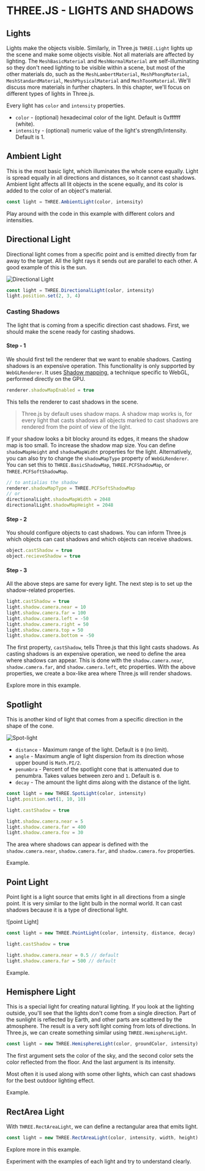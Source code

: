 # THREE.JS - LIGHTS AND SHADOWS

## Lights

Lights make the objects visible. Similarly, in Three.js `THREE.Light` lights up the scene and make some objects visible. Not all materials are affected by lighting. The `MeshBasicMaterial` and `MeshNormalMaterial` are self-illuminating so they don't need lighting to be visible within a scene, but most of the other materials do, such as the `MeshLambertMaterial`, `MeshPhongMaterial`, `MeshStandardMaterial`, `MeshPhysicalMaterial` and `MeshToonMaterial`. We'll discuss more materials in further chapters. In this chapter, we'll focus on different types of lights in Three.js.

Every light has `color` and `intensity` properties.

- `color` - (optional) hexadecimal color of the light. Default is 0xffffff (white).
- `intensity` - (optional) numeric value of the light's strength/intensity. Default is 1.

## Ambient Light

This is the most basic light, which illuminates the whole scene equally. Light is spread equally in all directions and distances, so it cannot cast shadows. Ambient light affects all lit objects in the scene equally, and its color is added to the color of an object's material.

```js
const light = THREE.AmbientLight(color, intensity)
```

Play around with the code in this example with different colors and intensities.

## Directional Light

Directional light comes from a specific point and is emitted directly from far away to the target. All the light rays it sends out are parallel to each other. A good example of this is the sun.

![Directional Light]()

```js
const light = THREE.DirectionalLight(color, intensity)
light.position.set(2, 3, 4)
```

### Casting Shadows

The light that is coming from a specific direction cast shadows. First, we should make the scene ready for casting shadows.

#### Step - 1

We should first tell the renderer that we want to enable shadows. Casting shadows is an expensive operation. This functionality is only supported by `WebGLRenderer`. It uses [Shadow mapping](https://en.wikipedia.org/wiki/Shadow_mapping), a technique specific to WebGL, performed directly on the GPU.

```js
renderer.shadowMapEnabled = true
```

This tells the renderer to cast shadows in the scene.

> Three.js by default uses shadow maps. A shadow map works is, for every light that casts shadows all objects marked to cast shadows are rendered from the point of view of the light.

If your shadow looks a bit blocky around its edges, it means the shadow map is too small. To increase the shadow map size. You can define `shadowMapHeight` and `shadowMapWidht` properties for the light. Alternatively, you can also try to change the `shadowMapType` property of `WebGLRenderer`. You can set this to `THREE.BasicShadowMap`, `THREE.PCFShadowMap`, or `THREE.PCFSoftShadowMap`.

```js
// to antialias the shadow
renderer.shadowMapType = THREE.PCFSoftShadowMap
// or
directionalLight.shadowMapWidth = 2048
directionalLight.shadowMapHeight = 2048
```

#### Step - 2

You should configure objects to cast shadows. You can inform Three.js which objects can cast shadows and which objects can receive shadows.

```js
object.castShadow = true
object.recieveShadow = true
```

#### Step - 3

All the above steps are same for every light. The next step is to set up the shadow-related properties.

```js
light.castShadow = true
light.shadow.camera.near = 10
light.shadow.camera.far = 100
light.shadow.camera.left = -50
light.shadow.camera.right = 50
light.shadow.camera.top = 50
light.shadow.camera.bottom = -50
```

The first property, `castShadow`, tells Three.js that this light casts shadows. As casting shadows is an expensive operation, we need to define the area where shadows can appear. This is done with the `shadow.camera.near`, `shadow.camera.far`, and `shadow.camera.left`, etc properties. With the above properties, we create a box-like area where Three.js will render shadows.

Explore more in this example.

## Spotlight

This is another kind of light that comes from a specific direction in the shape of the cone.

![Spot-light]()

- `distance` - Maximum range of the light. Default is `0` (no limit).
- `angle` - Maximum angle of light dispersion from its direction whose upper bound is `Math.PI/2`.
- `penumbra` - Percent of the spotlight cone that is attenuated due to penumbra. Takes values between zero and `1`. Default is `0`.
- `decay` - The amount the light dims along with the distance of the light.

```js
const light = new THREE.SpotLight(color, intensity)
light.position.set(1, 10, 10)

light.castShadow = true

light.shadow.camera.near = 5
light.shadow.camera.far = 400
light.shadow.camera.fov = 30
```

The area where shadows can appear is defined with the `shadow.camera.near`, `shadow.camera.far`, and `shadow.camera.fov` properties.

Example.

## Point Light

Point light is a light source that emits light in all directions from a single point. It is very similar to the light bulb in the normal world. It can cast shadows because it is a type of directional light.

![point Light]

```js
const light = new THREE.PointLight(color, intensity, distance, decay)

light.castShadow = true

light.shadow.camera.near = 0.5 // default
light.shadow.camera.far = 500 // default
```

Example.

## Hemisphere Light

This is a special light for creating natural lighting. If you look at the lighting outside, you'll see that the lights don't come from a single direction. Part of the sunlight is reflected by Earth, and other parts are scattered by the atmosphere. The result is a very soft light coming from lots of directions. In Three.js, we can create something similar using `THREE.HemisphereLight`.

```js
const light = new THREE.HemisphereLight(color, groundColor, intensity)
```

The first argument sets the color of the sky, and the second color sets the color reflected from the floor. And the last argument is its intensity.

Most often it is used along with some other lights, which can cast shadows for the best outdoor lighting effect.

Example.

## RectArea Light

With `THREE.RectAreaLight`, we can define a rectangular area that emits light.

```js
const light = new THREE.RectAreaLight(color, intensity, width, height)
```

Explore more in this example.

Experiment with the examples of each light and try to understand clearly.
